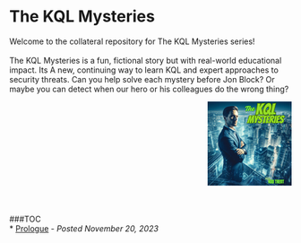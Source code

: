 # The KQL Mysteries
Welcome to the collateral repository for The KQL Mysteries series!
<br><br>
The KQL Mysteries is a fun, fictional story but with real-world educational impact. Its A new, continuing way to learn KQL and expert approaches to security threats. Can you help solve each mystery before Jon Block? 
Or maybe you can detect when our hero or his colleagues do the wrong thing?
<p align="right"><img src="https://github.com/rod-trent/KQLMysteries/blob/main/Images/supersmall.png" alt="The KQL Mysteries"></center></p>
<br><br>
###TOC
<br>
* <a href="https://rodtrent.substack.com/p/the-kql-mysteries-prologue" target="_blank">Prologue</a> - <i>Posted November 20, 2023</i><br>


